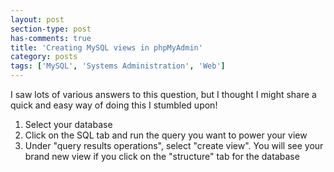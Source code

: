 ```yaml
---
layout: post
section-type: post
has-comments: true
title: 'Creating MySQL views in phpMyAdmin'
category: posts
tags: ['MySQL', 'Systems Administration', 'Web']
---
```


I saw lots of various answers to this question, but I thought I might share a quick and easy way of doing this I stumbled upon!

1.  Select your database
2.  Click on the SQL tab and run the query you want to power your view
3.  Under "query results operations", select "create view". You will see your brand new view if you click on the "structure" tab for the database